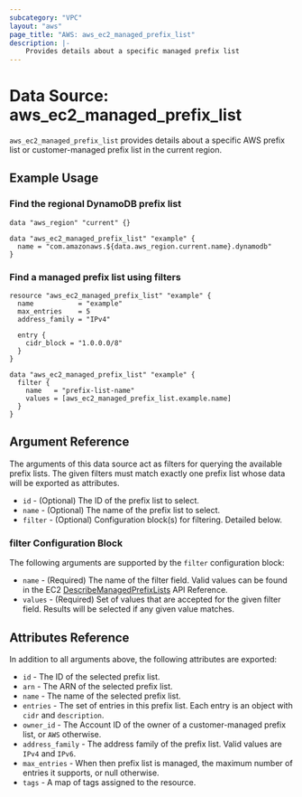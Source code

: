 ```yaml
---
subcategory: "VPC"
layout: "aws"
page_title: "AWS: aws_ec2_managed_prefix_list"
description: |-
    Provides details about a specific managed prefix list
---
```


# Data Source: aws_ec2_managed_prefix_list

`aws_ec2_managed_prefix_list` provides details about a specific AWS prefix list or
customer-managed prefix list in the current region.

## Example Usage

### Find the regional DynamoDB prefix list

```hcl
data "aws_region" "current" {}

data "aws_ec2_managed_prefix_list" "example" {
  name = "com.amazonaws.${data.aws_region.current.name}.dynamodb"
}
```

### Find a managed prefix list using filters

```hcl
resource "aws_ec2_managed_prefix_list" "example" {
  name           = "example"
  max_entries    = 5
  address_family = "IPv4"
  
  entry {
    cidr_block = "1.0.0.0/8"
  }
}

data "aws_ec2_managed_prefix_list" "example" {
  filter {
    name   = "prefix-list-name"
    values = [aws_ec2_managed_prefix_list.example.name]
  }
}
```

## Argument Reference

The arguments of this data source act as filters for querying the available
prefix lists. The given filters must match exactly one prefix list
whose data will be exported as attributes.

* `id` - (Optional) The ID of the prefix list to select.
* `name` - (Optional) The name of the prefix list to select.
* `filter` - (Optional) Configuration block(s) for filtering. Detailed below.

### filter Configuration Block

The following arguments are supported by the `filter` configuration block:

* `name` - (Required) The name of the filter field. Valid values can be found in the EC2 [DescribeManagedPrefixLists](https://docs.aws.amazon.com/AWSEC2/latest/APIReference/API_DescribeManagedPrefixLists.html) API Reference.
* `values` - (Required) Set of values that are accepted for the given filter field. Results will be selected if any given value matches.

## Attributes Reference

In addition to all arguments above, the following attributes are exported:

* `id` - The ID of the selected prefix list.
* `arn` - The ARN of the selected prefix list.
* `name` - The name of the selected prefix list.
* `entries` - The set of entries in this prefix list. Each entry is an object with `cidr` and `description`.
* `owner_id` - The Account ID of the owner of a customer-managed prefix list, or `AWS` otherwise.
* `address_family` - The address family of the prefix list. Valid values are `IPv4` and `IPv6`.
* `max_entries` - When then prefix list is managed, the maximum number of entries it supports, or null otherwise.
* `tags` - A map of tags assigned to the resource.
